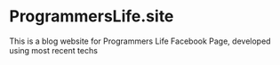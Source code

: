 # ProgrammersLife.site

This is a blog website for Programmers Life Facebook Page, developed using most recent techs
